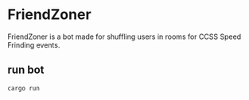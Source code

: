 # FriendZoner

FriendZoner is a bot made for shuffling users in rooms for CCSS Speed Frinding events.

## run bot

```rust
cargo run
```
